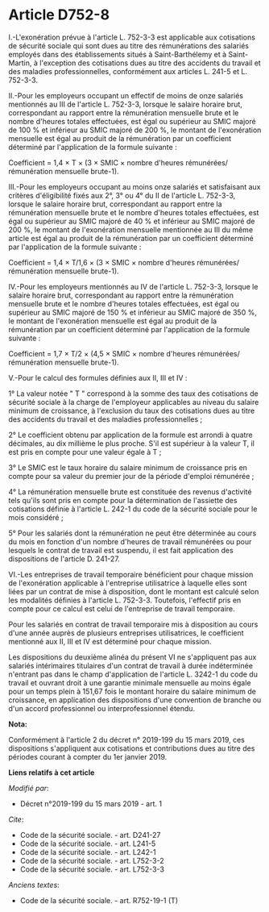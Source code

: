 # Article D752-8

I.-L'exonération prévue à l'article L. 752-3-3 est applicable aux cotisations de sécurité sociale qui sont dues au titre des
rémunérations des salariés employés dans des établissements situés à Saint-Barthélemy et à Saint-Martin, à l'exception des
cotisations dues au titre des accidents du travail et des maladies professionnelles, conformément aux articles L. 241-5 et L.
752-3-3.

II.-Pour les employeurs occupant un effectif de moins de onze salariés mentionnés au III de l'article L. 752-3-3, lorsque le
salaire horaire brut, correspondant au rapport entre la rémunération mensuelle brute et le nombre d'heures totales
effectuées, est égal ou supérieur au SMIC majoré de 100 % et inférieur au SMIC majoré de 200 %, le montant de l'exonération
mensuelle est égal au produit de la rémunération par un coefficient déterminé par l'application de la formule suivante :

Coefficient = 1,4 × T × (3 × SMIC × nombre d'heures rémunérées/ rémunération mensuelle brute-1).

III.-Pour les employeurs occupant au moins onze salariés et satisfaisant aux critères d'éligibilité fixés aux 2°, 3° ou 4° du
II de l'article L. 752-3-3, lorsque le salaire horaire brut, correspondant au rapport entre la rémunération mensuelle brute
et le nombre d'heures totales effectuées, est égal ou supérieur au SMIC majoré de 40 % et inférieur au SMIC majoré de 200 %,
le montant de l'exonération mensuelle mentionnée au III du même article est égal au produit de la rémunération par un
coefficient déterminé par l'application de la formule suivante :

Coefficient = 1,4 × T/1,6 × (3 × SMIC × nombre d'heures rémunérées/ rémunération mensuelle brute-1).

IV.-Pour les employeurs mentionnés au IV de l'article L. 752-3-3, lorsque le salaire horaire brut, correspondant au rapport
entre la rémunération mensuelle brute et le nombre d'heures totales effectuées, est égal ou supérieur au SMIC majoré de 150 %
et inférieur au SMIC majoré de 350 %, le montant de l'exonération mensuelle est égal au produit de la rémunération par un
coefficient déterminé par l'application de la formule suivante :

Coefficient = 1,7 × T/2 × (4,5 × SMIC × nombre d'heures rémunérées/ rémunération mensuelle brute-1).

V.-Pour le calcul des formules définies aux II, III et IV :

1° La valeur notée " T " correspond à la somme des taux des cotisations de sécurité sociale à la charge de l'employeur
applicables au niveau du salaire minimum de croissance, à l'exclusion du taux des cotisations dues au titre des accidents du
travail et des maladies professionnelles ;

2° Le coefficient obtenu par application de la formule est arrondi à quatre décimales, au dix millième le plus proche. S'il
est supérieur à la valeur T, il est pris en compte pour une valeur égale à T ;

3° Le SMIC est le taux horaire du salaire minimum de croissance pris en compte pour sa valeur du premier jour de la période
d'emploi rémunérée ;

4° La rémunération mensuelle brute est constituée des revenus d'activité tels qu'ils sont pris en compte pour la
détermination de l'assiette des cotisations définie à l'article L. 242-1 du code de la sécurité sociale pour le mois
considéré ;

5° Pour les salariés dont la rémunération ne peut être déterminée au cours du mois en fonction d'un nombre d'heures de
travail rémunérées ou pour lesquels le contrat de travail est suspendu, il est fait application des dispositions de l'article
D. 241-27.

VI.-Les entreprises de travail temporaire bénéficient pour chaque mission de l'exonération applicable à l'entreprise
utilisatrice à laquelle elles sont liées par un contrat de mise à disposition, dont le montant est calculé selon les
modalités définies à l'article L. 752-3-3. Toutefois, l'effectif pris en compte pour ce calcul est celui de l'entreprise de
travail temporaire.

Pour les salariés en contrat de travail temporaire mis à disposition au cours d'une année auprès de plusieurs entreprises
utilisatrices, le coefficient mentionné aux II, III et IV est déterminé pour chaque mission.

Les dispositions du deuxième alinéa du présent VI ne s'appliquent pas aux salariés intérimaires titulaires d'un contrat de
travail à durée indéterminée n'entrant pas dans le champ d'application de l'article L. 3242-1 du code du travail et ouvrant
droit à une garantie minimale mensuelle au moins égale pour un temps plein à 151,67 fois le montant horaire du salaire
minimum de croissance, en application des dispositions d'une convention de branche ou d'un accord professionnel ou
interprofessionnel étendu.

**Nota:**

Conformément à l'article 2 du décret n° 2019-199 du 15 mars 2019, ces dispositions s'appliquent aux cotisations et
contributions dues au titre des périodes courant à compter du 1er janvier 2019.

**Liens relatifs à cet article**

_Modifié par_:

  - Décret n°2019-199 du 15 mars 2019 - art. 1

_Cite_:

  - Code de la sécurité sociale. - art. D241-27
  - Code de la sécurité sociale. - art. L241-5
  - Code de la sécurité sociale. - art. L242-1
  - Code de la sécurité sociale. - art. L752-3-2
  - Code de la sécurité sociale. - art. L752-3-3

_Anciens textes_:

  - Code de la sécurité sociale. - art. R752-19-1 (T)
